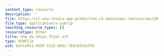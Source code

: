 ```yaml
---
content_type: resource
description: ''
file: https://ol-ocw-studio-app-production.s3.amazonaws.com/courses/20-219-becoming-the-next-bill-nye-writing-and-hosting-the-educational-show-january-iap-2015/be7ca911569552158b617bdcb515c593_how_do_ships_float.vtt
file_type: application/x-subrip
learning_resource_types: []
resourcetype: Other
title: how_do_ships_float.srt
type: OCWFile
uid: be7ca911-5695-5215-8b61-7bdcb515c593
---
```

